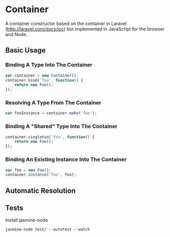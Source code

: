 Container
=========

A container constructor based on the container in Laravel (http://laravel.com/docs/ioc) but implemented in JavaScript for the browser and Node.

## Basic Usage

### Binding A Type Into The Container

```js
var container = new Container();
container.bind('foo', function() {
	return new Foo();
});
```

### Resolving A Type From The Container

```js
var fooInstance = container.make('foo');
```

### Binding A "Shared" Type Into The Container

```js
container.singleton('foo', function() {
	return new Foo();
});
```

### Binding An Existing Instance Into The Container

```js
var foo = new Foo();
container.instance('foo', foo);
```

## Automatic Resolution



## Tests

Install jasmine-node

```
jasmine-node test/ --autotest --watch
```

